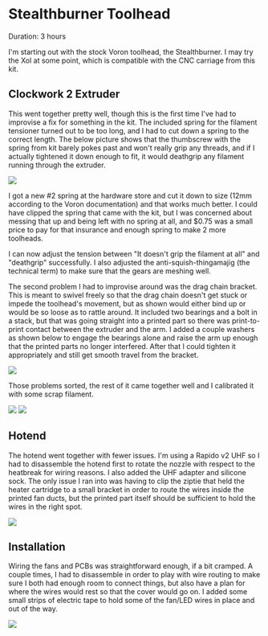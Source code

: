 # Stealthburner Toolhead

Duration: 3 hours

I'm starting out with the stock Voron toolhead, the Stealthburner.  I may try the Xol at some point, which is compatible with the CNC carriage from this kit.

## Clockwork 2 Extruder

This went together pretty well, though this is the first time I've had to improvise a fix for something in the kit. The included spring for the filament tensioner turned out to be too long, and I had to cut down a spring to the correct length. The below picture shows that the thumbscrew with the spring from kit barely pokes past and won't really grip any threads, and if I actually tightened it down enough to fit, it would deathgrip any filament running through the extruder.

<img src="img/toolhead-cw2-tensioner.jpg">

I got a new #2 spring at the hardware store and cut it down to size (12mm according to the Voron documentation) and that works much better. I could have clipped the spring that came with the kit, but I was concerned about messing that up and being left with no spring at all, and $0.75 was a small price to pay for that insurance and enough spring to make 2 more toolheads.

I can now adjust the tension between "It doesn't grip the filament at all" and "deathgrip" successfully.  I also adjusted the anti-squish-thingamajig (the technical term) to make sure that the gears are meshing well.

The second problem I had to improvise around was the drag chain bracket.  This is meant to swivel freely so that the drag chain doesn't get stuck or impede the toolhead's movement, but as shown would either bind up or would be so loose as to rattle around.  It included two bearings and a bolt in a stack, but that was going straight into a printed part so there was print-to-print contact between the extruder and the arm.  I added a couple washers as shown below to engage the bearings alone and raise the arm up enough that the printed parts no longer interfered.  After that I could tighten it appropriately and still get smooth travel from the bracket.

<img src="img/toolhead-drag-chain.jpg">

Those problems sorted, the rest of it came together well and I calibrated it with some scrap filament.

<img src="img/toolhead-cw2-inside.jpg">

<img src="img/toolhead-cw2-assembled.jpg">

## Hotend

The hotend went together with fewer issues.  I'm using a Rapido v2 UHF so I had to disassemble the hotend first to rotate the nozzle with respect to the heatbreak for wiring reasons.  I also added the UHF adapter and silicone sock.  The only issue I ran into was having to clip the ziptie that held the heater cartridge to a small bracket in order to route the wires inside the printed fan ducts, but the printed part itself should be sufficient to hold the wires in the right spot.

<img src="img/toolhead-hotend.jpg">

## Installation

Wiring the fans and PCBs was straightforward enough, if a bit cramped.  A couple times, I had to disassemble in order to play with wire routing to make sure I both had enough room to connect things, but also have a plan for where the wires would rest so that the cover would go on.  I added some small strips of electric tape to hold some of the fan/LED wires in place and out of the way.

<img src="img/toolhead-installed.jpg">